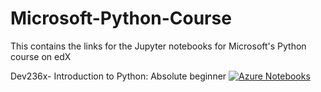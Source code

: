# Microsoft-Python-Course
This contains the links for the Jupyter notebooks for Microsoft's Python course on edX

Dev236x- Introduction to Python: Absolute beginner
[![Azure Notebooks](https://notebooks.azure.com/launch.png)](https://notebooks.azure.com/nukaduka1/libraries/DEV236x)
